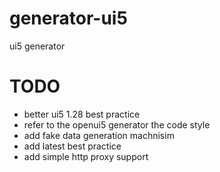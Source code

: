 # generator-ui5
ui5 generator

# TODO
- better ui5 1.28 best practice
- refer to the openui5 generator the code style
- add fake data generation machnisim
- add latest best practice
- add simple http proxy support
